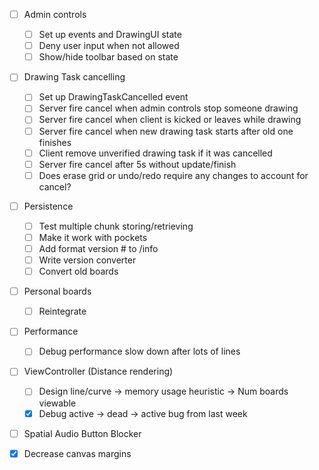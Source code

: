 - [ ] Admin controls
	- [ ] Set up events and DrawingUI state
	- [ ] Deny user input when not allowed
	- [ ] Show/hide toolbar based on state

- [ ] Drawing Task cancelling
	- [ ] Set up DrawingTaskCancelled event
	- [ ] Server fire cancel when admin controls stop someone drawing
	- [ ] Server fire cancel when client is kicked or leaves while drawing
	- [ ] Server fire cancel when new drawing task starts after old one finishes
	- [ ] Client remove unverified drawing task if it was cancelled
	- [ ] Server fire cancel after 5s without update/finish
	- [ ] Does erase grid or undo/redo require any changes to account for cancel?

- [ ] Persistence
	- [ ] Test multiple chunk storing/retrieving
	- [ ] Make it work with pockets
	- [ ] Add format version # to /info
	- [ ] Write version converter
	- [ ] Convert old boards

- [ ] Personal boards
	- [ ] Reintegrate

- [ ] Performance
	- [ ] Debug performance slow down after lots of lines

- [ ] ViewController (Distance rendering)
	- [ ] Design line/curve -> memory usage heuristic -> Num boards viewable
	- [x] Debug active -> dead -> active bug from last week

- [ ] Spatial Audio Button Blocker

- [x] Decrease canvas margins